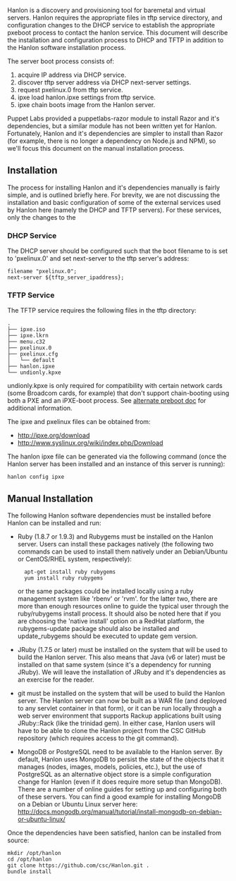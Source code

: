 Hanlon is a discovery and provisioning tool for baremetal and virtual servers. Hanlon requires the appropriate files in tftp service directory, and configuration changes to the DHCP service to establish the appropriate pxeboot process to contact the hanlon service. This document will describe the installation and configuration process to DHCP and TFTP in addition to the Hanlon software installation process.

The server boot process consists of:

1. acquire IP address via DHCP service.
2. discover tftp server address via DHCP next-server settings.
3. request pxelinux.0 from tftp service.
4. ipxe load hanlon.ipxe settings from tftp service.
5. ipxe chain boots image from the Hanlon server.

Puppet Labs provided a puppetlabs-razor module to install Razor and it's dependencies, but a similar module has not been written yet for Hanlon. Fortunately, Hanlon and it's dependencies are simpler to install than Razor (for example, there is no longer a dependency on Node.js and NPM), so we'll focus this document on the manual installation process.

## Installation

The process for installing Hanlon and it's dependencies manually is fairly simple, and is outlined briefly here. For brevity, we are not discussing the installation and basic configuration of some of the external services used by Hanlon here (namely the DHCP and TFTP servers). For these services, only the changes to the 

### DHCP Service

The DHCP server should be configured such that the boot filename to is set to 'pxelinux.0' and set next-server to the tftp server's address:

    filename "pxelinux.0";
    next-server ${tftp_server_ipaddress};

### TFTP Service

The TFTP service requires the following files in the tftp directory:

    .
    ├── ipxe.iso
    ├── ipxe.lkrn
    ├── menu.c32
    ├── pxelinux.0
    ├── pxelinux.cfg
    │   └── default
    ├── hanlon.ipxe
    └── undionly.kpxe

undionly.kpxe is only required for compatibility with certain network cards (some Broadcom cards, for example) that don't support chain-booting using both a PXE and an iPXE-boot process. See [alternate preboot doc](https://github.com/puppetlabs/Hanlon/wiki/Alternate-Pre-boot-Options-for-Compatibility) for additional information.

The ipxe and pxelinux files can be obtained from:

* http://ipxe.org/download
* http://www.syslinux.org/wiki/index.php/Download

The hanlon ipxe file can be generated via the following command (once the Hanlon server has been installed and an instance of this server is running):

    hanlon config ipxe

## Manual Installation

The following Hanlon software dependencies must be installed before Hanlon can be installed and run:

* Ruby (1.8.7 or 1.9.3) and Rubygems must be installed on the Hanlon server. Users can install these packages natively (the following two commands can be used to install them natively under an Debian/Ubuntu or CentOS/RHEL system, respectively):

        apt-get install ruby rubygems
        yum install ruby rubygems

    or the same packages could be installed locally using a ruby management system like 'rbenv' or 'rvm'. for the latter two, there are more than enough resources online to guide the typical user through the ruby/rubygems install process. It should also be noted here that if you are choosing the 'native install' option on a RedHat platform, the  rubygems-update package should also be installed and update_rubygems should be executed to update gem version.
* JRuby (1.7.5 or later) must be installed on the system that will be used to build the Hanlon server. This also means that Java (v6 or later) must be installed on that same system (since it's a dependency for running JRuby). We will leave the installation of JRuby and it's dependencies as an exercise for the reader.
* git must be installed on the system that will be used to build the Hanlon server. The Hanlon server can now be built as a WAR file (and deployed to any servlet container in that form), or it can be run locally through a web server environment that supports Rackup applications built using JRuby::Rack (like the trinidad gem). In either case, Hanlon users will have to be able to clone the Hanlon project from the CSC GitHub repository (which requires access to the git command).
* MongoDB or PostgreSQL need to be available to the Hanlon server. By default, Hanlon uses MongoDB to persist the state of the objects that it manages (nodes, images, models, policies, etc.), but the use of PostgreSQL as an alternative object store is a simple configuration change for Hanlon (even if it does require more setup than MongoDB). There are a number of online guides for setting up and configuring both of these servers. You can find a good example for installing MongoDB on a Debian or Ubuntu Linux server here: http://docs.mongodb.org/manual/tutorial/install-mongodb-on-debian-or-ubuntu-linux/

Once the dependencies have been satisfied, hanlon can be installed from source:

    mkdir /opt/hanlon
    cd /opt/hanlon
    git clone https://github.com/csc/Hanlon.git .
    bundle install
